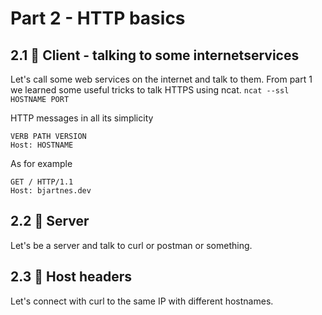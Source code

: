 # Part 2 - HTTP basics
## 2.1 🧱 Client  - talking to some internetservices
Let's call some web services on the internet and talk to them.
From part 1 we learned some useful tricks to talk HTTPS using ncat.
```ncat --ssl HOSTNAME PORT```

HTTP messages in all its simplicity
```
VERB PATH VERSION
Host: HOSTNAME
```
As for example 
```
GET / HTTP/1.1
Host: bjartnes.dev
```


## 2.2 🧱 Server
Let's be a server and talk to curl or postman or something.

## 2.3 🧱 Host headers
Let's connect with curl to the same IP with different hostnames.
